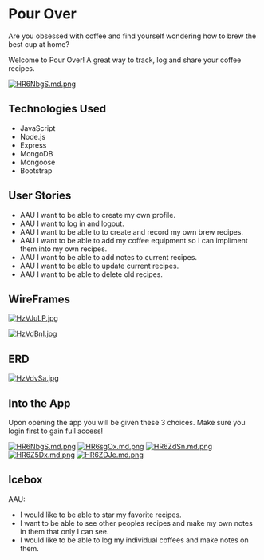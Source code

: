 # Pour Over
Are you obsessed with coffee and find yourself wondering how to brew the best cup at home?

Welcome to Pour Over! A great way to track, log and share your coffee recipes.

[![HR6NbgS.md.png](https://iili.io/HR6NbgS.md.png)](https://freeimage.host/i/HR6NbgS)

## Technologies Used
- JavaScript
- Node.js
- Express
- MongoDB
- Mongoose
- Bootstrap

## User Stories
- AAU I want to be able to create my own profile.
- AAU I want to log in and logout.
- AAU I want to be able to to create and record my own brew recipes.
- AAU I want to be able to add my coffee equipment so I can impliment them into my own recipes.
- AAU I want to be able to add notes to current recipes.
- AAU I want to be able to update current recipes.
- AAU I want to be able to delete old recipes.

## WireFrames
[![HzVJuLP.jpg](https://iili.io/HzVJuLP.jpg)](https://freeimage.host/)

[![HzVdBnI.jpg](https://iili.io/HzVdBnI.jpg)](https://freeimage.host/)

## ERD
[![HzVdvSa.jpg](https://iili.io/HzVdvSa.jpg)](https://freeimage.host/)

## Into the App
Upon opening the app you will be given these 3 choices. Make sure you login first to gain full access!

[![HR6NbgS.md.png](https://iili.io/HR6NbgS.md.png)](https://freeimage.host/i/HR6NbgS)
[![HR6sgOx.md.png](https://iili.io/HR6sgOx.md.png)](https://freeimage.host/i/HR6sgOx)
[![HR6ZdSn.md.png](https://iili.io/HR6ZdSn.md.png)](https://freeimage.host/i/HR6ZdSn)
[![HR6Z5Dx.md.png](https://iili.io/HR6Z5Dx.md.png)](https://freeimage.host/i/HR6Z5Dx)
[![HR6ZDJe.md.png](https://iili.io/HR6ZDJe.md.png)](https://freeimage.host/i/HR6ZDJe)


## Icebox
AAU:
- I would like to be able to star my favorite recipes.
- I want to be able to see other peoples recipes and make my own notes in them that only I can see.
- I would like to be able to log my individual coffees and make notes on them.
